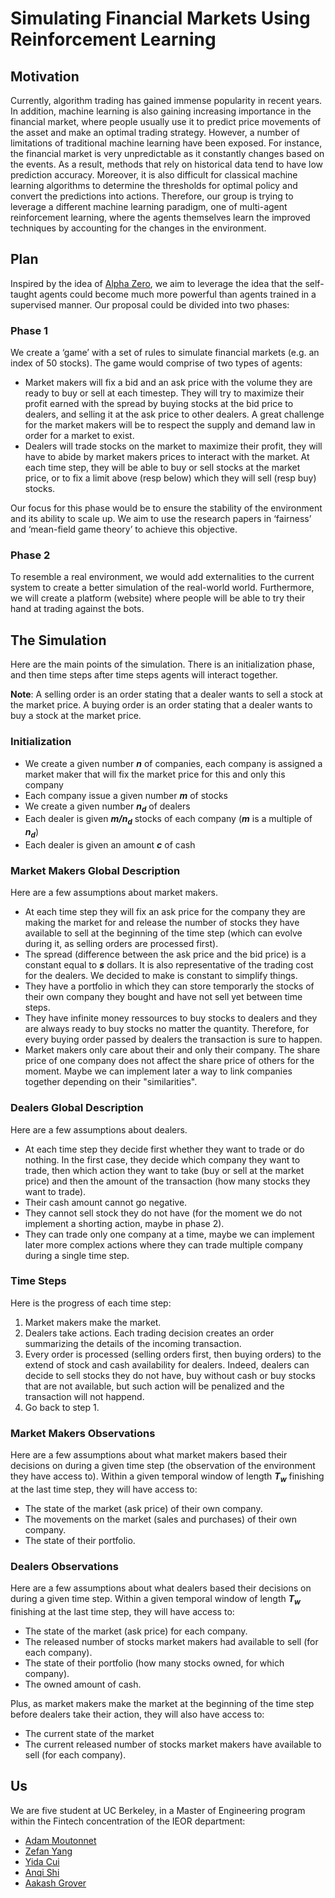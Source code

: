 # Simulating Financial Markets Using Reinforcement Learning

## Motivation


Currently, algorithm trading has gained immense popularity in recent years. In addition, machine learning is also gaining increasing importance in the financial market, where people usually use it to predict price movements of the asset and make an optimal trading strategy. However, a number of limitations of traditional machine learning have been exposed. For instance, the financial market is very unpredictable as it constantly changes based on the events. As a result, methods that rely on historical data tend to have low prediction accuracy. Moreover, it is also difficult for classical machine learning algorithms to determine the thresholds for optimal policy and convert the predictions into actions. Therefore, our group is trying to leverage a different machine learning paradigm, one of multi-agent reinforcement learning, where the agents themselves learn the improved techniques by accounting for the changes in the environment.

## Plan

Inspired by the idea of [Alpha Zero](https://arxiv.org/abs/1712.01815), we aim to leverage the idea that the self-taught agents could become much more powerful than agents trained in a supervised manner. Our proposal could be divided into two phases:

### Phase 1

We create a ‘game’ with a set of rules to simulate financial markets (e.g. an index of 50 stocks). The game would comprise of two types of agents:

- Market makers will fix a bid and an ask price with the volume they are ready to buy or sell at each timestep. They will try to maximize their profit earned with the spread by buying stocks at the bid price to dealers, and selling it at the ask price to other dealers. A great challenge for the market makers will be to respect the supply and demand law in order for a market to exist.
- Dealers will trade stocks on the market to maximize their profit, they will have to abide by market makers prices to interact with the market. At each time step, they will be able to buy or sell stocks at the market price, or to fix a limit above (resp below) which they will sell (resp buy) stocks.

Our focus for this phase would be to ensure the stability of the environment and its ability to scale up. We aim to use the research papers in ‘fairness’ and ‘mean-field game theory’ to achieve this objective.

### Phase 2

To resemble a real environment, we would add externalities to the current system to create a better simulation of the real-world world. Furthermore, we will create a platform (website) where people will be able to try their hand at trading against the bots.

## The Simulation

Here are the main points of the simulation. There is an initialization phase, and then time steps after time steps agents will interact together.  
  
**Note**: A selling order is an order stating that a dealer wants to sell a stock at the market price. A buying order is an order stating that a dealer wants to buy a stock at the market price.

### Initialization

- We create a given number ***n*** of companies, each company is assigned a market maker that will fix the market price for this and only this company
- Each company issue a given number ***m*** of stocks
- We create a given number ***n<sub>d</sub>*** of dealers
- Each dealer is given ***m/n<sub>d</sub>*** stocks of each company (***m*** is a multiple of ***n<sub>d</sub>***)
- Each dealer is given an amount ***c*** of cash

### Market Makers Global Description

Here are a few assumptions about market makers.

- At each time step they will fix an ask price for the company they are making the market for and release the number of stocks they have available to sell at the beginning of the time step (which can evolve during it, as selling orders are processed first).
- The spread (difference between the ask price and the bid price) is a constant equal to ***s*** dollars. It is also representative of the trading cost for the dealers. We decided to make is constant to simplify things.
- They have a portfolio in which they can store temporarly the stocks of their own company they bought and have not sell yet between time steps.
- They have infinite money ressources to buy stocks to dealers and they are always ready to buy stocks no matter the quantity. Therefore, for every buying order passed by dealers the transaction is sure to happen.
- Market makers only care about their and only their company. The share price of one company does not affect the share price of others for the moment. Maybe we can implement later a way to link companies together depending on their "similarities".

### Dealers Global Description

Here are a few assumptions about dealers.

- At each time step they decide first whether they want to trade or do nothing. In the first case, they decide which company they want to trade, then which action they want to take (buy or sell at the market price) and then the amount of the transaction (how many stocks they want to trade).
- Their cash amount cannot go negative.
- They cannot sell stock they do not have (for the moment we do not implement a shorting action, maybe in phase 2).
- They can trade only one company at a time, maybe we can implement later more complex actions where they can trade multiple company during a single time step.

### Time Steps

Here is the progress of each time step:

1. Market makers make the market.
2. Dealers take actions. Each trading decision creates an order summarizing the details of the incoming transaction.
3. Every order is processed (selling orders first, then buying orders) to the extend of stock and cash availability for dealers. Indeed, dealers can decide to sell stocks they do not have, buy without cash or buy stocks that are not available, but such action will be penalized and the transaction will not happend.
4. Go back to step 1.

### Market Makers Observations

Here are a few assumptions about what market makers based their decisions on during a given time step (the observation of the environment they have access to). Within a given temporal window of length ***T<sub>w</sub>*** finishing at the last time step, they will have access to:

- The state of the market (ask price) of their own company.
- The movements on the market (sales and purchases) of their own company.
- The state of their portfolio.

### Dealers Observations

Here are a few assumptions about what dealers based their decisions on during a given time step. Within a given temporal window of length ***T<sub>w</sub>*** finishing at the last time step, they will have access to:

- The state of the market (ask price) for each company.
- The released number of stocks market makers had available to sell (for each company).
- The state of their portfolio (how many stocks owned, for which company).
- The owned amount of cash.

Plus, as market makers make the market at the beginning of the time step before dealers take their action, they will also have access to:

- The current state of the market
- The current released number of stocks market makers have available to sell (for each company).

## Us

We are five student at UC Berkeley, in a Master of Engineering program within the Fintech concentration of the IEOR department:

- [Adam Moutonnet](https://www.linkedin.com/in/amoutonnet/)
- [Zefan Yang](https://www.linkedin.com/in/zefan-yang-553955146/)
- [Yida Cui](https://www.linkedin.com/in/yidacui/)
- [Anqi Shi](https://www.linkedin.com/in/anqi-shi-691699180/)
- [Aakash Grover](https://www.linkedin.com/in/aakash-grover/)